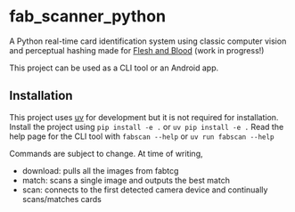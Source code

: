 # fab_scanner_python

A Python real-time card identification system using classic computer vision and perceptual hashing made for [Flesh and Blood](https://fabtcg.com/) (work in progress!)

This project can be used as a CLI tool or an Android app.

## Installation

This project uses [uv](https://docs.astral.sh/uv/) for development but it is not required for installation.
Install the project using `pip install -e .` or `uv pip install -e .`
Read the help page for the CLI tool with `fabscan --help` or `uv run fabscan --help`


Commands are subject to change. At time of writing,
- download: pulls all the images from fabtcg
- match: scans a single image and outputs the best match
- scan: connects to the first detected camera device and continually scans/matches cards

